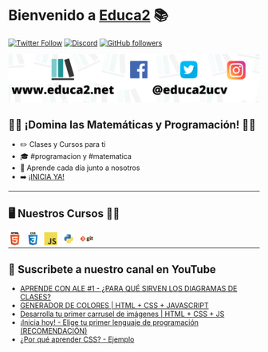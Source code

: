 # Bienvenido a [Educa2][website] 📚

[![Twitter Follow](https://img.shields.io/twitter/follow/educa2ucv?color=%23229395&label=Twitter&logo=twitter&logoColor=%23fff&style=for-the-badge)][twitter]
[![Discord](https://img.shields.io/discord/754135675523039322?color=%237acbcd&label=Discord&logo=Discord&logoColor=%23fff&style=for-the-badge)][discord]
[![GitHub followers](https://img.shields.io/github/followers/educa2ucv?color=%23229395&label=GitHub&logo=github&logoColor=%23fff&style=for-the-badge)][github]

[<img src="./Banner.png"/>][website]


## 👨‍🏫 ¡Domina las Matemáticas y Programación! 👩‍🏫

- ✏️ Clases y Cursos para ti
- 🎓 #programacion y #matematica
- 🧠 Aprende cada día junto a nosotros
- ➡️ [¡INICIA YA!][website] 


---

## 🖥️ Nuestros Cursos 👨‍💻

[<img align="left" alt="HTML5" style="margin-right: 10px;" width="26px" src="https://raw.githubusercontent.com/github/explore/80688e429a7d4ef2fca1e82350fe8e3517d3494d/topics/html/html.png" />][html]

[<img align="left" alt="CSS3" style="margin-right: 10px;" width="26px" src="https://raw.githubusercontent.com/github/explore/80688e429a7d4ef2fca1e82350fe8e3517d3494d/topics/css/css.png" />][css]

[<img align="left" alt="JavaScript" style="margin-right: 10px;" width="26px" src="https://raw.githubusercontent.com/github/explore/80688e429a7d4ef2fca1e82350fe8e3517d3494d/topics/javascript/javascript.png" />][js]

[<img align="left" alt="Python" style="margin-right: 10px;" width="26px" src="https://raw.githubusercontent.com/github/explore/80688e429a7d4ef2fca1e82350fe8e3517d3494d/topics/python/python.png" />][py]


[<img align="left" alt="Git" style="margin-right: 10px;" width="26px" src="https://raw.githubusercontent.com/github/explore/80688e429a7d4ef2fca1e82350fe8e3517d3494d/topics/git/git.png" />][git]

<br />

---

## 🎥 Suscribete a nuestro canal en YouTube 

<!-- YT:START -->
- [APRENDE CON ALE #1 - ¿PARA QUÉ SIRVEN LOS DIAGRAMAS DE CLASES?](https://www.youtube.com/watch?v=DmSRWWigl2Y)
- [GENERADOR DE COLORES | HTML + CSS + JAVASCRIPT](https://www.youtube.com/watch?v=3B4GTa5ZQIY)
- [Desarrolla tu primer carrusel de imágenes | HTML + CSS + JS](https://www.youtube.com/watch?v=TTIWXH917Vg)
- [¡Inicia hoy! - Elige tu primer lenguaje de programación (RECOMENDACIÓN)](https://www.youtube.com/watch?v=StuHilYYFrc)
- [¿Por qué aprender CSS? - Ejemplo](https://www.youtube.com/watch?v=lJLm4igIXMg)
<!-- YT:END -->


<!-- Enlaces -->
[website]: https://educa2.net/
[twitter]: https://twitter.com/educa2ucv/
[discord]: https://discord.gg/Xn4RnfkjcZ
[github]: https://github.com/educa2ucv
[css]: https://educa2.net/cursos/curso-css/
[html]: https://educa2.net/cursos/curso-html/
[js]: https://educa2.net/cursos/curso-javascript/
[py]: https://educa2.net/cursos/curso-python/
[git]: https://educa2.net/cursos/curso-git/
